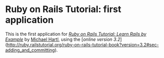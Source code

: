 # Ruby on Rails Tutorial: first application

This is the first application for
[*Ruby on Rails Tutorial: Learn Rails by Example*](http://railstutorial.org/)
by [Michael Hartl](http://michaelhartl.com/), using the [*online version 3.2*]
(http://ruby.railstutorial.org/ruby-on-rails-tutorial-book?version=3.2#sec-adding_and_committing).
